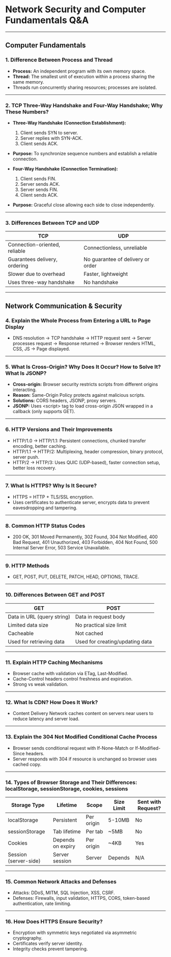 # Network Security and Computer Fundamentals Q&A

---

## Computer Fundamentals

### 1. Difference Between Process and Thread  
- **Process:** An independent program with its own memory space.  
- **Thread:** The smallest unit of execution within a process sharing the same memory.  
- Threads run concurrently sharing resources; processes are isolated.

---

### 2. TCP Three-Way Handshake and Four-Way Handshake; Why These Numbers?  
- **Three-Way Handshake (Connection Establishment):**  
  1. Client sends SYN to server.  
  2. Server replies with SYN-ACK.  
  3. Client sends ACK.  
- **Purpose:** To synchronize sequence numbers and establish a reliable connection.

- **Four-Way Handshake (Connection Termination):**  
  1. Client sends FIN.  
  2. Server sends ACK.  
  3. Server sends FIN.  
  4. Client sends ACK.  
- **Purpose:** Graceful close allowing each side to close independently.

---

### 3. Differences Between TCP and UDP  
| TCP | UDP |
| --- | --- |
| Connection-oriented, reliable | Connectionless, unreliable |
| Guarantees delivery, ordering | No guarantee of delivery or order |
| Slower due to overhead | Faster, lightweight |
| Uses three-way handshake | No handshake |

---

## Network Communication & Security

### 4. Explain the Whole Process from Entering a URL to Page Display  
- DNS resolution → TCP handshake → HTTP request sent → Server processes request → Response returned → Browser renders HTML, CSS, JS → Page displayed.

---

### 5. What Is Cross-Origin? Why Does It Occur? How to Solve It? What Is JSONP?  
- **Cross-origin:** Browser security restricts scripts from different origins interacting.  
- **Reason:** Same-Origin Policy protects against malicious scripts.  
- **Solutions:** CORS headers, JSONP, proxy servers.  
- **JSONP:** Uses \<script> tag to load cross-origin JSON wrapped in a callback (only supports GET).

---

### 6. HTTP Versions and Their Improvements  
- HTTP/1.0 → HTTP/1.1: Persistent connections, chunked transfer encoding, better caching.  
- HTTP/1.1 → HTTP/2: Multiplexing, header compression, binary protocol, server push.  
- HTTP/2 → HTTP/3: Uses QUIC (UDP-based), faster connection setup, better loss recovery.

---

### 7. What Is HTTPS? Why Is It Secure?  
- HTTPS = HTTP + TLS/SSL encryption.  
- Uses certificates to authenticate server, encrypts data to prevent eavesdropping and tampering.

---

### 8. Common HTTP Status Codes  
- 200 OK, 301 Moved Permanently, 302 Found, 304 Not Modified, 400 Bad Request, 401 Unauthorized, 403 Forbidden, 404 Not Found, 500 Internal Server Error, 503 Service Unavailable.

---

### 9. HTTP Methods  
- GET, POST, PUT, DELETE, PATCH, HEAD, OPTIONS, TRACE.

---

### 10. Differences Between GET and POST  
| GET | POST |
| --- | --- |
| Data in URL (query string) | Data in request body |
| Limited data size | No practical size limit |
| Cacheable | Not cached |
| Used for retrieving data | Used for creating/updating data |

---

### 11. Explain HTTP Caching Mechanisms  
- Browser cache with validation via ETag, Last-Modified.  
- Cache-Control headers control freshness and expiration.  
- Strong vs weak validation.

---

### 12. What Is CDN? How Does It Work?  
- Content Delivery Network caches content on servers near users to reduce latency and server load.

---

### 13. Explain the 304 Not Modified Conditional Cache Process  
- Browser sends conditional request with If-None-Match or If-Modified-Since headers.  
- Server responds with 304 if resource is unchanged so browser uses cached copy.

---

### 14. Types of Browser Storage and Their Differences: localStorage, sessionStorage, cookies, sessions  
| Storage Type | Lifetime | Scope | Size Limit | Sent with Request? |
| --- | --- | --- | --- | --- |
| localStorage | Persistent | Per origin | 5-10MB | No |
| sessionStorage | Tab lifetime | Per tab | ~5MB | No |
| Cookies | Depends on expiry | Per origin | ~4KB | Yes |
| Session (server-side) | Server session | Server | Depends | N/A |

---

### 15. Common Network Attacks and Defenses  
- Attacks: DDoS, MITM, SQL Injection, XSS, CSRF.  
- Defenses: Firewalls, input validation, HTTPS, CORS, token-based authentication, rate limiting.

---

### 16. How Does HTTPS Ensure Security?  
- Encryption with symmetric keys negotiated via asymmetric cryptography.  
- Certificates verify server identity.  
- Integrity checks prevent tampering.

